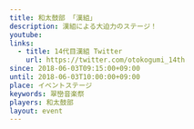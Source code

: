 ```yaml
---
title: 和太鼓部 「漢組」
description: 漢組による大迫力のステージ！
youtube: 
links:
  - title: 14代目漢組 Twitter
    url: https://twitter.com/otokogumi_14th
since: 2018-06-03T09:15:00+09:00
until: 2018-06-03T10:00:00+09:00
place: イベントステージ
keywords: 翠巒音楽祭
players: 和太鼓部
layout: event
---
```

